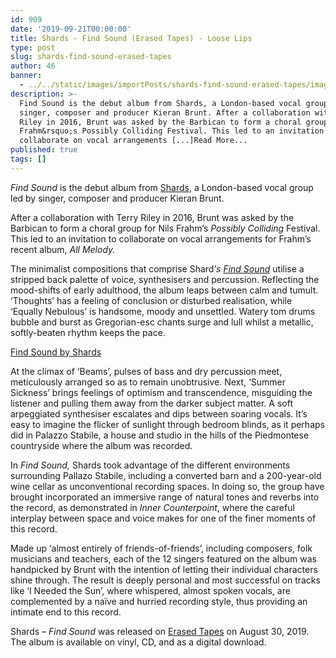 ```yaml
---
id: 909
date: '2019-09-21T00:00:00'
title: Shards - Find Sound (Erased Tapes) - Loose Lips
type: post
slug: shards-find-sound-erased-tapes
author: 46
banner:
  - ../../static/images/importPosts/shards-find-sound-erased-tapes/image909.jpeg
description: >-
  Find Sound is the debut album from Shards, a London-based vocal group led by
  singer, composer and producer Kieran Brunt. After a collaboration with Terry
  Riley in 2016, Brunt was asked by the Barbican to form a choral group for Nils
  Frahm&rsquo;s Possibly Colliding Festival. This led to an invitation to
  collaborate on vocal arrangements [...]Read More...
published: true
tags: []
---
```

_Find Sound_ is the debut album from [Shards](https://www.facebook.com/shardsvoices/), a London-based vocal group led by singer, composer and producer Kieran Brunt.

After a collaboration with Terry Riley in 2016, Brunt was asked by the Barbican to form a choral group for Nils Frahm’s _Possibly Colliding_ Festival. This led to an invitation to collaborate on vocal arrangements for Frahm’s recent album, _All Melody._ 

The minimalist compositions that comprise Shard’_s_ [_Find Sound_](https://shardsvoices.bandcamp.com/) utilise a stripped back palette of voice, synthesisers and percussion. Reflecting the mood-shifts of early adulthood, the album leaps between calm and tumult. ‘Thoughts’ has a feeling of conclusion or disturbed realisation, while ‘Equally Nebulous’ is handsome, moody and unsettled. Watery tom drums bubble and burst as Gregorian-esc chants surge and lull whilst a metallic, softly-beaten rhythm keeps the pace.

<a href="http://shardsvoices.bandcamp.com/album/find-sound">Find Sound by Shards</a>

At the climax of ‘Beams’, pulses of bass and dry percussion meet, meticulously arranged so as to remain unobtrusive. Next, ‘Summer Sickness’ brings feelings of optimism and transcendence, misguiding the listener and pulling them away from the darker subject matter. A soft arpeggiated synthesiser escalates and dips between soaring vocals. It’s easy to imagine the flicker of sunlight through bedroom blinds, as it perhaps did in Palazzo Stabile, a house and studio in the hills of the Piedmontese countryside where the album was recorded.  

In _Find Sound,_ Shards took advantage of the different environments surrounding Pallazo Stabile, including a converted barn and a 200-year-old wine cellar as unconventional recording spaces. In doing so, the group have brought incorporated an immersive range of natural tones and reverbs into the record, as demonstrated in _Inner Counterpoint_, where the careful interplay between space and voice makes for one of the finer moments of this record.

Made up ‘almost entirely of friends-of-friends’, including composers, folk musicians and teachers, each of the 12 singers featured on the album was handpicked by Brunt with the intention of letting their individual characters shine through. The result is deeply personal and most successful on tracks like ‘I Needed the Sun’, where whispered, almost spoken vocals, are complemented by a naïve and hurried recording style, thus providing an intimate end to this record.

Shards – _Find Sound_ was released on [Erased Tapes](http://www.erasedtapes.com) on August 30, 2019. The album is available on vinyl, CD, and as a digital download.